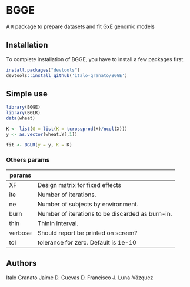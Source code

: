 # BGGE

A `R` package to prepare datasets and fit GxE genomic models

## Installation
To complete installation of BGGE, you have to install a few packages first.

```R
install.packages("devtools")
devtools::install_github('italo-granato/BGGE')

```

## Simple use

```R
library(BGGE)
library(BGLR)
data(wheat)

K <- list(G = list(K = tcrossprod(X)/ncol(X)))
y <- as.vector(wheat.Y[,1])

fit <- BGLR(y = y, K = K)
```

### Others params

| params |      |
|--------|------|
| XF      | Design matrix for fixed effects |
| ite     | Number of iterations. |
| ne      | Number of subjects by environment. |
| burn    | Number of iterations to be discarded as burn-in. |
|thin     | Thinin interval. |
| verbose | Should report be printed on screen? |
| tol      | tolerance for zero. Default is 1e-10 |

## Authors
Italo Granato
Jaime D. Cuevas D.
Francisco J. Luna-Vázquez
